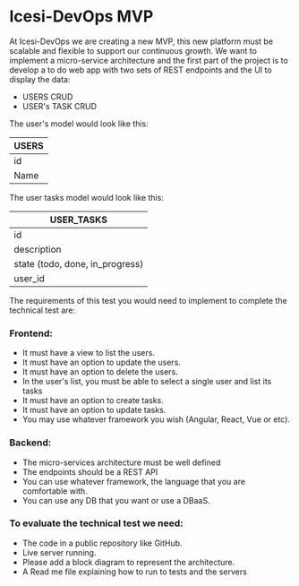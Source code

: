 # Icesi-DevOps MVP

At Icesi-DevOps we are creating a new MVP, this new platform must be scalable and flexible to
support our continuous growth. We want to implement a micro-service architecture and the first
part of the project is to develop a to do web app with two sets of REST endpoints and the UI to
display the data:

  - USERS CRUD
  - USER's TASK CRUD

The user's model would look like this:

| USERS |
| ------ |
| id |
| Name |

The user tasks model would look like this:

| USER_TASKS |
| ------ |
| id |
| description |
| state (todo, done, in_progress) |
| user_id |

The requirements of this test you would need to implement to complete the technical test are:

### Frontend:
 - It must have a view to list the users.
 - It must have an option to update the users.
 - It must have an option to delete the users.
 - In the user's list, you must be able to select a single user and list its tasks
 - It must have an option to create tasks.
 - It must have an option to update tasks.
 - You may use whatever framework you wish (Angular, React, Vue or etc).

### Backend:
 - The micro-services architecture must be well defined
 - The endpoints should be a REST API
 - You can use whatever framework, the language that you are comfortable with.
 - You can use any DB that you want or use a DBaaS.

### To evaluate the technical test we need:
 - The code in a public repository like GitHub.
 - Live server running.
 - Please add a block diagram to represent the architecture.
 - A Read me file explaining how to run to tests and the servers
